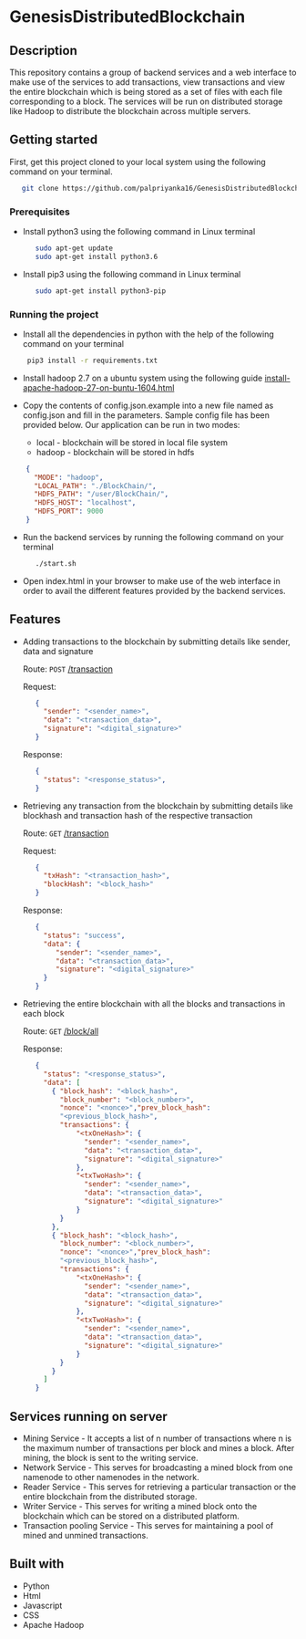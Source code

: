 # GenesisDistributedBlockchain

## Description

This repository contains a group of backend services and a web interface to make use of the services to add transactions, view transactions and view the entire blockchain which is being stored as a set of files with each file corresponding to a block. The services will be run on distributed storage like Hadoop to distribute the blockchain across multiple servers.

## Getting started

First, get this project cloned to your local system using the following command on your terminal.

```bash
   git clone https://github.com/palpriyanka16/GenesisDistributedBlockchain.git
```

### Prerequisites

* Install python3 using the following command in Linux terminal
   ```bash
      sudo apt-get update
      sudo apt-get install python3.6  
    ```

* Install pip3 using the following command in Linux terminal
   ```bash
      sudo apt-get install python3-pip
   ```
### Running the project

* Install all the dependencies in python with the help of the following command on your terminal

  ```bash
   pip3 install -r requirements.txt
  ```
* Install hadoop 2.7 on a ubuntu system using the following guide 
  [install-apache-hadoop-27-on-buntu-1604.html](https://ricma.co/install-apache-hadoop-27-on-buntu-1604.html)

* Copy the contents of config.json.example into a new file named as config.json and fill in the parameters. Sample config file has been provided below.
 Our application can be run in two modes:
    - local - blockchain will be stored in local file system
    - hadoop - blockchain will be stored in hdfs

```json
    {
      "MODE": "hadoop",
      "LOCAL_PATH": "./BlockChain/",
      "HDFS_PATH": "/user/BlockChain/",
      "HDFS_HOST": "localhost",
      "HDFS_PORT": 9000
    }
```
    


* Run the backend services by running the following command on your terminal

  ```bash
     ./start.sh
  ```
* Open index.html in your browser to make use of the web interface in order to avail the different features provided by the backend services.


## Features

* Adding transactions to the blockchain by submitting details like sender, data and signature

   Route: `POST` [/transaction]()
 
   Request: 
    
   ```json
      { 
        "sender": "<sender_name>",
        "data": "<transaction_data>",
        "signature": "<digital_signature>"
      }
   ```
   Response:

   ```json
      { 
        "status": "<response_status>",
      }
   ```
* Retrieving any transaction from the blockchain by submitting details like blockhash and transaction hash of the respective transaction

   Route: `GET` [/transaction]()
 
   Request: 
    
   ```json
      { 
        "txHash": "<transaction_hash>",
        "blockHash": "<block_hash>"
      }
   ```
   Response:

   ```json
      { 
        "status": "success", 
        "data": {
           "sender": "<sender_name>",
           "data": "<transaction_data>",
           "signature": "<digital_signature>"
        }
      }
   ```
* Retrieving the entire blockchain with all the blocks and transactions in each block

   Route: `GET` [/block/all]()
 
   Response:

   ```json
      { 
        "status": "<response_status>",
        "data": [
          { "block_hash": "<block_hash>",
            "block_number": "<block_number>",
            "nonce": "<nonce>","prev_block_hash": 
            "<previous_block_hash>",
            "​​​transactions": {
                "<txOneHash>": {
                  "sender": "<sender_name>",
                  "data": "<transaction_data>",
                  "signature": "<digital_signature>"
                },
                "<txTwoHash>": {
                  "sender": "<sender_name>",
                  "data": "<transaction_data>",
                  "signature": "<digital_signature>"
                }
            }
          },
          { "block_hash": "<block_hash>",
            "block_number": "<block_number>",
            "nonce": "<nonce>","prev_block_hash": 
            "<previous_block_hash>",
            "​​​transactions": {
                "<txOneHash>": {
                  "sender": "<sender_name>",
                  "data": "<transaction_data>",
                  "signature": "<digital_signature>"
                },
                "<txTwoHash>": {
                  "sender": "<sender_name>",
                  "data": "<transaction_data>",
                  "signature": "<digital_signature>"
                }
            }
          }
        ]
      }
   ```
## Services running on server

* Mining Service - It accepts a list of n number of transactions where n is the maximum number of transactions per block and mines a block. After mining, the block is sent to the writing service.
* Network Service - This serves for broadcasting a mined block from one namenode to other namenodes in the network.
* Reader Service - This serves for retrieving a particular transaction or the entire blockchain from the distributed storage. 
* Writer Service - This serves for writing a mined block onto the blockchain which can be stored on a distributed platform.
* Transaction pooling Service - This serves for maintaining a pool of mined and unmined transactions.

## Built with

* Python
* Html
* Javascript
* CSS
* Apache Hadoop
